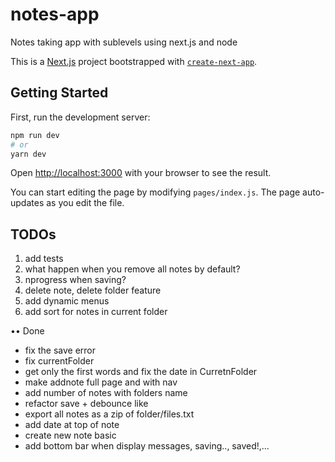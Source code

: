 # notes-app

Notes taking app with sublevels using next.js and node

This is a [Next.js](https://nextjs.org/) project bootstrapped with [`create-next-app`](https://github.com/zeit/next.js/tree/canary/packages/create-next-app).

## Getting Started

First, run the development server:

```bash
npm run dev
# or
yarn dev
```

Open [http://localhost:3000](http://localhost:3000) with your browser to see the result.

You can start editing the page by modifying `pages/index.js`. The page auto-updates as you edit the file.

## TODOs

1. add tests
2. what happen when you remove all notes by default?
3. nprogress when saving?
4. delete note, delete folder feature
5. add dynamic menus
6. add sort for notes in current folder

•• Done

- fix the save error
- fix currentFolder
- get only the first words and fix the date in CurretnFolder
- make addnote full page and with nav
- add number of notes with folders name
- refactor save + debounce like
- export all notes as a zip of folder/files.txt
- add date at top of note
- create new note basic
- add bottom bar when display messages, saving.., saved!,...
